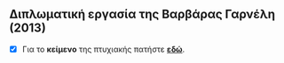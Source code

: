 ## Διπλωματική εργασία της Βαρβάρας Γαρνέλη (2013)

- [x] Για το **κείμενο** της πτυχιακής πατήστε **[εδώ](garneli.pdf)**.
